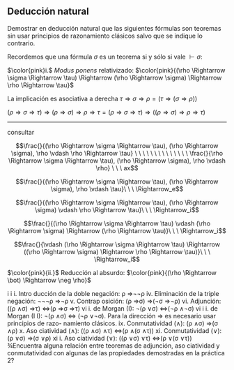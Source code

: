 Deducción natural
---
Demostrar en deducción natural que las siguientes fórmulas son teoremas sin usar principios de razonamiento clásicos salvo que se indique lo contrario. 

Recordemos que una fórmula $\sigma$ es un teorema si y sólo si vale $\vdash \sigma$:

$\color{pink}i.$ $Modus\ ponens$ relativizado: $\color{pink}{(\rho \Rightarrow \sigma \Rightarrow \tau) \Rightarrow (\rho \Rightarrow
\sigma) \Rightarrow \rho \Rightarrow \tau}$

La implicación es asociativa a derecha $\tau \Rightarrow \sigma \Rightarrow \rho = (\tau \Rightarrow (\sigma \Rightarrow \rho))$

$(\rho \Rightarrow \sigma \Rightarrow \tau) \Rightarrow (\rho \Rightarrow
\sigma) \Rightarrow \rho \Rightarrow \tau = (\rho \Rightarrow \sigma \Rightarrow \tau) \Rightarrow ((\rho \Rightarrow
\sigma) \Rightarrow \rho \Rightarrow \tau)$

---
consultar

```math
\frac{}{(\rho \Rightarrow \sigma \Rightarrow \tau), (\rho \Rightarrow
\sigma), \rho \vdash \rho \Rightarrow \tau} \ \ \ \ \ \ \ \ \ \ \ \ \ \ \frac{}{\rho \Rightarrow \sigma \Rightarrow \tau), (\rho \Rightarrow
\sigma), \rho \vdash \rho} \ \ \  ax
```

```math
\frac{}{(\rho \Rightarrow \sigma \Rightarrow \tau), (\rho \Rightarrow
\sigma), \rho \vdash \tau}\ \ \  \Rightarrow_e
```

```math
\frac{}{(\rho \Rightarrow \sigma \Rightarrow \tau), (\rho \Rightarrow
\sigma) \vdash \rho \Rightarrow \tau}\ \ \  \Rightarrow_i
```

```math
\frac{}{(\rho \Rightarrow \sigma \Rightarrow \tau) \vdash (\rho \Rightarrow
\sigma) \Rightarrow (\rho \Rightarrow \tau)}\ \ \ \Rightarrow_i
```

```math
\frac{}{\vdash (\rho \Rightarrow \sigma \Rightarrow \tau) \Rightarrow ((\rho \Rightarrow
\sigma) \Rightarrow \rho \Rightarrow \tau)}\ \ \ \Rightarrow_i
```



$\color{pink}{ii.}$ Reducción al absurdo: $\color{pink}{(\rho \Rightarrow \bot) \Rightarrow \neg \rho}$

i i i. Intro ducción de la doble negación: ρ ⇒¬¬ρ
iv. Eliminación de la triple negación: ¬¬¬ρ ⇒¬ρ
v. Contrap osición: (ρ ⇒σ) ⇒(¬σ ⇒¬ρ)
vi. Adjunción: ((ρ ∧σ) ⇒τ) ⇔(ρ ⇒σ ⇒τ)
vi i. de Morgan (I): ¬(ρ ∨σ) ⇔(¬ρ ∧¬σ)
vi i i. de Morgan (I I): ¬(ρ ∧σ) ⇔ (¬ρ ∨¬σ). Para la
dirección ⇒ es necesario usar principios de razo-
namiento clásicos.
ix. Conmutatividad (∧): (ρ ∧σ) ⇒(σ ∧ρ)
x. Aso ciatividad (∧): ((ρ ∧σ) ∧τ) ⇔(ρ ∧(σ ∧τ))
xi. Conmutatividad (∨): (ρ ∨σ) ⇒(σ ∨ρ)
xi i. Aso ciatividad (∨): ((ρ ∨σ) ∨τ) ⇔(ρ ∨(σ ∨τ))
¾Encuentra alguna relación entre teoremas de adjunción, aso ciatividad y conmutatividad con algunas de las
propiedades demostradas en la práctica 2?